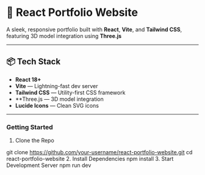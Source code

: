 # 🚀 React Portfolio Website

A sleek, responsive portfolio built with **React**, **Vite**, and **Tailwind CSS**, featuring 3D model integration using **Three.js** 

---

## 📦 Tech Stack

- **React 18+**
- **Vite** — Lightning-fast dev server
- **Tailwind CSS** — Utility-first CSS framework
- **Three.js — 3D model integration
- **Lucide Icons** — Clean SVG icons

---
### Getting Started

1. Clone the Repo

git clone https://github.com/your-username/react-portfolio-website.git
cd react-portfolio-website
2. Install Dependencies
npm install
3. Start Development Server
npm run dev
